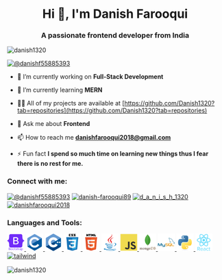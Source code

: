 <h1 align="center">Hi 👋, I'm Danish Farooqui</h1>
<h3 align="center">A passionate frontend developer from India</h3>

<p align="left"> <img src="https://komarev.com/ghpvc/?username=danish1320&label=Profile%20views&color=0e75b6&style=flat" alt="danish1320" /> </p>

<p align="left"> <a href="https://twitter.com/@danishf55885393" target="blank"><img src="https://img.shields.io/twitter/follow/@danishf55885393?logo=twitter&style=for-the-badge" alt="@danishf55885393" /></a> </p>

- 🔭 I’m currently working on **Full-Stack Development**

- 🌱 I’m currently learning **MERN**

- 👨‍💻 All of my projects are available at [https://github.com/Danish1320?tab=repositories](https://github.com/Danish1320?tab=repositories)

- 💬 Ask me about **Frontend**

- 📫 How to reach me **danishfarooqui2018@gmail.com**

- ⚡ Fun fact **I spend so much time on learning new things thus I fear there is no rest for me.**

<h3 align="left">Connect with me:</h3>
<p align="left">
<a href="https://twitter.com/@danishf55885393" target="blank"><img align="center" src="https://raw.githubusercontent.com/rahuldkjain/github-profile-readme-generator/master/src/images/icons/Social/twitter.svg" alt="@danishf55885393" height="30" width="40" /></a>
<a href="https://linkedin.com/in/danish-farooqui89" target="blank"><img align="center" src="https://raw.githubusercontent.com/rahuldkjain/github-profile-readme-generator/master/src/images/icons/Social/linked-in-alt.svg" alt="danish-farooqui89" height="30" width="40" /></a>
<a href="https://instagram.com/d_a_n_i_s_h_1320" target="blank"><img align="center" src="https://raw.githubusercontent.com/rahuldkjain/github-profile-readme-generator/master/src/images/icons/Social/instagram.svg" alt="d_a_n_i_s_h_1320" height="30" width="40" /></a>
<a href="https://www.leetcode.com/danishfarooqui2018" target="blank"><img align="center" src="https://raw.githubusercontent.com/rahuldkjain/github-profile-readme-generator/master/src/images/icons/Social/leet-code.svg" alt="danishfarooqui2018" height="30" width="40" /></a>
</p>

<h3 align="left">Languages and Tools:</h3>
<p align="left"> <a href="https://getbootstrap.com" target="_blank" rel="noreferrer"> <img src="https://raw.githubusercontent.com/devicons/devicon/master/icons/bootstrap/bootstrap-plain-wordmark.svg" alt="bootstrap" width="40" height="40"/> </a> <a href="https://www.cprogramming.com/" target="_blank" rel="noreferrer"> <img src="https://raw.githubusercontent.com/devicons/devicon/master/icons/c/c-original.svg" alt="c" width="40" height="40"/> </a> <a href="https://www.w3schools.com/cpp/" target="_blank" rel="noreferrer"> <img src="https://raw.githubusercontent.com/devicons/devicon/master/icons/cplusplus/cplusplus-original.svg" alt="cplusplus" width="40" height="40"/> </a> <a href="https://www.w3schools.com/css/" target="_blank" rel="noreferrer"> <img src="https://raw.githubusercontent.com/devicons/devicon/master/icons/css3/css3-original-wordmark.svg" alt="css3" width="40" height="40"/> </a> <a href="https://www.w3.org/html/" target="_blank" rel="noreferrer"> <img src="https://raw.githubusercontent.com/devicons/devicon/master/icons/html5/html5-original-wordmark.svg" alt="html5" width="40" height="40"/> </a> <a href="https://www.java.com" target="_blank" rel="noreferrer"> <img src="https://raw.githubusercontent.com/devicons/devicon/master/icons/java/java-original.svg" alt="java" width="40" height="40"/> </a> <a href="https://developer.mozilla.org/en-US/docs/Web/JavaScript" target="_blank" rel="noreferrer"> <img src="https://raw.githubusercontent.com/devicons/devicon/master/icons/javascript/javascript-original.svg" alt="javascript" width="40" height="40"/> </a> <a href="https://www.mongodb.com/" target="_blank" rel="noreferrer"> <img src="https://raw.githubusercontent.com/devicons/devicon/master/icons/mongodb/mongodb-original-wordmark.svg" alt="mongodb" width="40" height="40"/> </a> <a href="https://www.mysql.com/" target="_blank" rel="noreferrer"> <img src="https://raw.githubusercontent.com/devicons/devicon/master/icons/mysql/mysql-original-wordmark.svg" alt="mysql" width="40" height="40"/> </a> <a href="https://www.python.org" target="_blank" rel="noreferrer"> <img src="https://raw.githubusercontent.com/devicons/devicon/master/icons/python/python-original.svg" alt="python" width="40" height="40"/> </a> <a href="https://reactjs.org/" target="_blank" rel="noreferrer"> <img src="https://raw.githubusercontent.com/devicons/devicon/master/icons/react/react-original-wordmark.svg" alt="react" width="40" height="40"/> </a> <a href="https://tailwindcss.com/" target="_blank" rel="noreferrer"> <img src="https://www.vectorlogo.zone/logos/tailwindcss/tailwindcss-icon.svg" alt="tailwind" width="40" height="40"/> </a> </p>

<p><img align="center" src="https://github-readme-stats.vercel.app/api/top-langs?username=danish1320&show_icons=true&locale=en&layout=compact" alt="danish1320" /></p>
